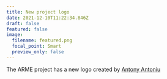 ```yaml
---
title: New project logo
date: 2021-12-10T11:22:34.846Z
draft: false
featured: false
image:
  filename: featured.png
  focal_point: Smart
  preview_only: false
---
```

The ARME project has a new logo created by [Antony Antoniu](https://www.designbyantony.com)
